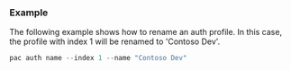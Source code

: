 ### Example

The following example shows how to rename an auth profile. In this case, the profile with index 1 will be renamed to 'Contoso Dev'.

```powershell
pac auth name --index 1 --name "Contoso Dev"
```
